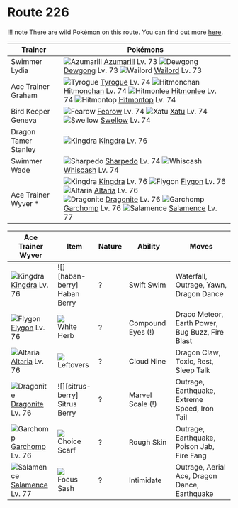 # Route 226

!!! note
    There are wild Pokémon on this route. You can find out more [here](/wild_pokemon/route_226/).


Trainer              | Pokémons
---                  | ---
Swimmer Lydia        | ![][184]  [Azumarill] Lv. 73  ![][087]  [Dewgong] Lv. 73  ![][321]  [Wailord] Lv. 73
Ace Trainer Graham   | ![][236]  [Tyrogue] Lv. 74  ![][107]  [Hitmonchan] Lv. 74  ![][106]  [Hitmonlee] Lv. 74  ![][237]  [Hitmontop] Lv. 74
Bird Keeper Geneva   | ![][022]  [Fearow] Lv. 74  ![][178]  [Xatu] Lv. 74  ![][277]  [Swellow] Lv. 74
Dragon Tamer Stanley | ![][230]  [Kingdra] Lv. 76
Swimmer Wade         | ![][319]  [Sharpedo] Lv. 74  ![][340]  [Whiscash] Lv. 74
Ace Trainer Wyver *  | ![][230]  [Kingdra] Lv. 76  ![][330]  [Flygon] Lv. 76  ![][334]  [Altaria] Lv. 76 <br> ![][149]  [Dragonite] Lv. 76  ![][445]  [Garchomp] Lv. 76  ![][373]  [Salamence] Lv. 77

Ace Trainer Wyver  | Item         | Nature | Ability           | Moves
---                | ---          | ---    | ---               | ---
![][230]<br> [Kingdra] Lv. 76         | ![][haban-berry]<br> Haban Berry        | ?        | Swift Swim          | Waterfall, Outrage, Yawn, Dragon Dance
![][330]<br> [Flygon] Lv. 76          | ![][white-herb]<br> White Herb          | ?        | Compound Eyes (!)   | Draco Meteor, Earth Power, Bug Buzz, Fire Blast
![][334]<br> [Altaria] Lv. 76         | ![][leftovers]<br> Leftovers            | ?        | Cloud Nine          | Dragon Claw, Toxic, Rest, Sleep Talk
![][149]<br> [Dragonite] Lv. 76       | ![][sitrus-berry]<br> Sitrus Berry      | ?        | Marvel Scale (!)    | Outrage, Earthquake, Extreme Speed, Iron Tail
![][445]<br> [Garchomp] Lv. 76        | ![][choice-scarf]<br> Choice Scarf      | ?        | Rough Skin          | Outrage, Earthquake, Poison Jab, Fire Fang
![][373]<br> [Salamence] Lv. 77       | ![][focus-sash]<br> Focus Sash          | ?        | Intimidate          | Outrage, Aerial Ace, Dragon Dance, Earthquake


[022]: https://raw.githubusercontent.com/PokeAPI/sprites/master/sprites/pokemon/22.png "Fearow"
[087]: https://raw.githubusercontent.com/PokeAPI/sprites/master/sprites/pokemon/87.png "Dewgong"
[106]: https://raw.githubusercontent.com/PokeAPI/sprites/master/sprites/pokemon/106.png "Hitmonlee"
[107]: https://raw.githubusercontent.com/PokeAPI/sprites/master/sprites/pokemon/107.png "Hitmonchan"
[149]: https://raw.githubusercontent.com/PokeAPI/sprites/master/sprites/pokemon/149.png "Dragonite"
[178]: https://raw.githubusercontent.com/PokeAPI/sprites/master/sprites/pokemon/178.png "Xatu"
[184]: https://raw.githubusercontent.com/PokeAPI/sprites/master/sprites/pokemon/184.png "Azumarill"
[230]: https://raw.githubusercontent.com/PokeAPI/sprites/master/sprites/pokemon/230.png "Kingdra"
[236]: https://raw.githubusercontent.com/PokeAPI/sprites/master/sprites/pokemon/236.png "Tyrogue"
[237]: https://raw.githubusercontent.com/PokeAPI/sprites/master/sprites/pokemon/237.png "Hitmontop"
[277]: https://raw.githubusercontent.com/PokeAPI/sprites/master/sprites/pokemon/277.png "Swellow"
[319]: https://raw.githubusercontent.com/PokeAPI/sprites/master/sprites/pokemon/319.png "Sharpedo"
[321]: https://raw.githubusercontent.com/PokeAPI/sprites/master/sprites/pokemon/321.png "Wailord"
[330]: https://raw.githubusercontent.com/PokeAPI/sprites/master/sprites/pokemon/330.png "Flygon"
[334]: https://raw.githubusercontent.com/PokeAPI/sprites/master/sprites/pokemon/334.png "Altaria"
[340]: https://raw.githubusercontent.com/PokeAPI/sprites/master/sprites/pokemon/340.png "Whiscash"
[373]: https://raw.githubusercontent.com/PokeAPI/sprites/master/sprites/pokemon/373.png "Salamence"
[445]: https://raw.githubusercontent.com/PokeAPI/sprites/master/sprites/pokemon/445.png "Garchomp"
[Fearow]: /pokemon_changes/022/
[Dewgong]: /pokemon_changes/087/
[Hitmonlee]: /pokemon_changes/106/
[Hitmonchan]: /pokemon_changes/107/
[Dragonite]: /pokemon_changes/149/
[Xatu]: /pokemon_changes/178/
[Azumarill]: /pokemon_changes/184/
[Kingdra]: /pokemon_changes/230/
[Tyrogue]: /pokemon_changes/236/
[Hitmontop]: /pokemon_changes/237/
[Swellow]: /pokemon_changes/277/
[Sharpedo]: /pokemon_changes/319/
[Wailord]: /pokemon_changes/321/
[Flygon]: /pokemon_changes/330/
[Altaria]: /pokemon_changes/334/
[Whiscash]: /pokemon_changes/340/
[Salamence]: /pokemon_changes/373/
[Garchomp]: /pokemon_changes/445/
[choice-scarf]: https://raw.githubusercontent.com/PokeAPI/sprites/master/sprites/items/choice-scarf.png
[focus-sash]: https://raw.githubusercontent.com/PokeAPI/sprites/master/sprites/items/focus-sash.png
[white-herb]: https://raw.githubusercontent.com/PokeAPI/sprites/master/sprites/items/white-herb.png
[leftovers]: https://raw.githubusercontent.com/PokeAPI/sprites/master/sprites/items/leftovers.png
